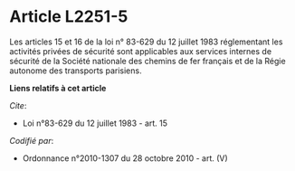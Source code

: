 # Article L2251-5

Les articles 15 et 16 de la loi n° 83-629 du 12 juillet 1983 réglementant les activités privées de sécurité sont applicables
aux services internes de sécurité de la Société nationale des chemins de fer français et de la Régie autonome des transports
parisiens.

**Liens relatifs à cet article**

_Cite_:

  - Loi n°83-629 du 12 juillet 1983 - art. 15

_Codifié par_:

  - Ordonnance n°2010-1307 du 28 octobre 2010 - art. (V)
